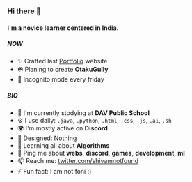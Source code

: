 ### Hi there 👋

#### I'm a novice learner centered in India.

##### NOW

- ✨ Crafted last [Portfolio](https://shivamkun.github.io) website
- ☘️ Planing to create **OtakuGully**
- 🍑 Incognito mode every friday

##### BIO

- 🏢 I'm currently stodying at **DAV Public School**
- ⚙️ I use daily: `.java`, `.python`, `.html`, `.css`, `.js`, `.ai`, `.sh`
- 🌍 I'm mostly active on **Discord**
- 💅 Designed: Nothing
- 🌱 Learning all about **Algorithms**
- 💬 Ping me about **webs**, **discord**, **games**, **development**, **ml**
- 📫 Reach me: [twitter.com/shivamnotfound](https://twitter.com/shivamnotfound)
- ⚡️ Fun fact: I am not foni :)
